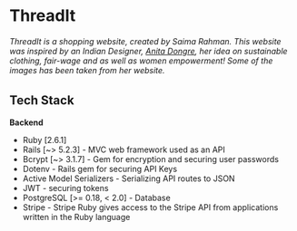    #                                                  ThreadIt
   ###### ThreadIt is a shopping website, created by Saima Rahman. This website was inspired by an Indian Designer, [Anita Dongre](https://us.anitadongre.com/), her idea on _sustainable_ clothing, _fair-wage_ and as well as _women empowerment_! Some of the images has been taken from her website. 
  
   ## Tech Stack 
**Backend**
- Ruby [2.6.1]
- Rails [~> 5.2.3] - MVC web framework used as an API
- Bcrypt [~> 3.1.7] - Gem for encryption and securing user passwords
- Dotenv - Rails gem for securing API Keys
- Active Model Serializers - Serializing API routes to JSON
- JWT - securing tokens
- PostgreSQL [>= 0.18, < 2.0] - Database
- Stripe - Stripe Ruby gives access to the Stripe API from applications written in the Ruby language

